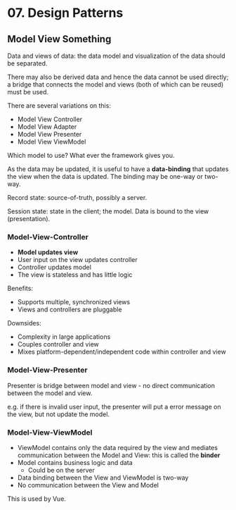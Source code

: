 # 07. Design Patterns

## Model View Something

Data and views of data: the data model and visualization of the data should be separated.

There may also be derived data and hence the data cannot be used directly; a bridge that connects the model and views (both of which can be reused) must be used.

There are several variations on this:

- Model View Controller
- Model View Adapter
- Model View Presenter
- Model View ViewModel

Which model to use? What ever the framework gives you.

As the data may be updated, it is useful to have a **data-binding** that updates the view when the data is updated. The binding may be one-way or two-way.

Record state: source-of-truth, possibly a server.

Session state: state in the client; the model. Data is bound to the view (presentation).

### Model-View-Controller

- **Model updates view**
- User input on the view updates controller
- Controller updates model
- The view is stateless and has little logic

Benefits:

- Supports multiple, synchronized views
- Views and controllers are pluggable

Downsides:

- Complexity in large applications
- Couples controller and view
- Mixes platform-dependent/independent code within controller and view

### Model-View-Presenter

Presenter is bridge between model and view - no direct communication between the model and view.

e.g. if there is invalid user input, the presenter will put a error message on the view, but not update the model.

### Model-View-ViewModel

- ViewModel contains only the data required by the view and mediates communication between the Model and View: this is called the **binder**
- Model contains business logic and data
  - Could be on the server
- Data binding between the View and ViewModel is two-way
- No communication between the View and Model

This is used by Vue.
